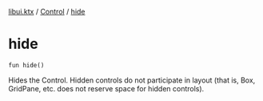 [libui.ktx](../README.md) / [Control](README.md) / [hide](hide.md)

# hide

`fun hide()`

Hides the Control. Hidden controls do not participate in layout (that is, Box, GridPane, etc. does not reserve space for hidden controls).
